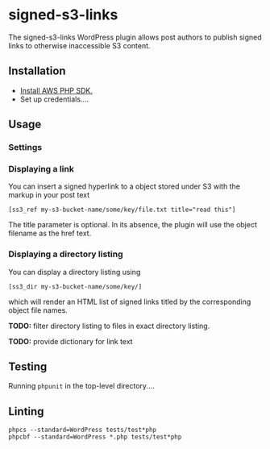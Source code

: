 # signed-s3-links
The signed-s3-links WordPress plugin allows post authors to publish signed links to otherwise inaccessible S3 content.

## Installation

- [Install AWS PHP SDK.](https://docs.aws.amazon.com/sdk-for-php/v3/developer-guide/getting-started_installation.html)
- Set up credentials....

## Usage

### Settings

### Displaying a link

You can insert a signed hyperlink to a object stored under S3 with the markup in your post text
```
[ss3_ref my-s3-bucket-name/some/key/file.txt title="read this"]
```
The title parameter is optional.
In its absence, the plugin will use the object filename as the href text.

### Displaying a directory listing

You can display a directory listing using
```
[ss3_dir my-s3-bucket-name/some/key/]
```
which will render an HTML list of signed links titled by the corresponding object file names.

**TODO:** filter directory listing to files in exact directory listing.

**TODO:** provide dictionary for link text

## Testing

Running `phpunit` in the top-level directory....

## Linting

```
phpcs --standard=WordPress tests/test*php
phpcbf --standard=WordPress *.php tests/test*php
```